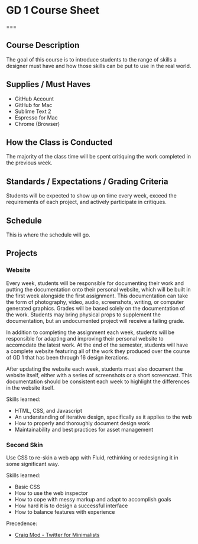 # GD 1 Course Sheet

===

## Course Description

The goal of this course is to introduce students to the range of skills a designer must have and how those skills can be put to use in the real world.

## Supplies / Must Haves

- GitHub Account
- GitHub for Mac
- Sublime Text 2
- Espresso for Mac
- Chrome (Browser)

## How the Class is Conducted

The majority of the class time will be spent critiquing the work completed in the previous week.

## Standards / Expectations / Grading Criteria

Students will be expected to show up on time every week, exceed the requirements of each project, and actively participate in critiques.

## Schedule

This is where the schedule will go.

## Projects

### Website

Every week, students will be responsible for documenting their work and putting the documentation onto their personal website, which will be built in the first week alongside the first assignment. This documentation can take the form of photography, video, audio, screenshots, writing, or computer generated graphics. Grades will be based solely on the documentation of the work. Students may bring physical props to supplement the documentation, but an undocumented project will receive a failing grade.

In addition to completing the assignment each week, students will be responsible for adapting and improving their personal website to accomodate the latest work. At the end of the semester, students will have a complete website featuring all of the work they produced over the course of GD 1 that has been through 16 design iterations.

After updating the website each week, students must also document the website itself, either with a series of screenshots or a short screencast. This documentation should be consistent each week to highlight the differences in the website itself.

Skills learned:
- HTML, CSS, and Javascript
- An understanding of iterative design, specifically as it applies to the web
- How to properly and thoroughly document design work
- Maintainability and best practices for asset management

### Second Skin

Use CSS to re-skin a web app with Fluid, rethinking or redesigning it in some significant way.

Skills learned:
- Basic CSS
- How to use the web inspector
- How to cope with messy markup and adapt to accomplish goals
- How hard it is to design a successful interface
- How to balance features with experience

Precedence:
- [Craig Mod - Twitter for Minimalists](http://craigmod.com/satellite/twitter_for_minimalists/)